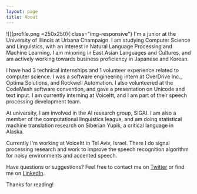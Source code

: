 ```yaml
---
layout: page
title: About
---
```


![](profile.png =250x250){:class="img-responsive"}
I'm a junior at the University of Illinois at Urbana Champaign. I am studying Computer Science and Linguistics, with an interest in Natural Language Processing and Machine Learning. I am minoring in East Asian Languages and Cultures, and am actively working towards business proficiency in Japanese and Korean.

I have had 3 technical internships and 1 volunteer experience related to computer science. I was a software engineering intern at OverDrive Inc., Optima Solutions, and Rockwell Automation. I also volunteered at the CodeMash software convention, and gave a presentation on Unicode and text input. I am currently interning at VoiceItt, and I am part of their speech processing development team.

At university, I am involved in the AI research group, SIGAI. I am also a member of the computational linguistics league, and am doing statistical machine translation research on Siberian Yupik, a critical language in Alaska.

Currently I'm working at VoiceItt in Tel Aviv, Israel. There I do signal processing research and work to improve the speech recognition algorithm for noisy environments and accented speech.

Have questions or suggestions? Feel free to contact me on [Twitter](https://twitter.com/peterzuker) or find me on [LinkedIn](https://www.linkedin.com/in/peter-zukerman).

Thanks for reading!

